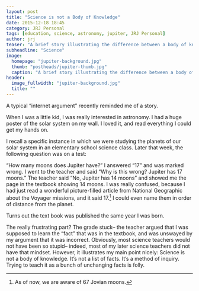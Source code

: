 ```yaml
---
layout: post
title: "Science is not a Body of Knowledge"
date: 2015-12-18 18:45
category: JRJ Personal
tags: [education, science, astronomy, jupiter, JRJ Personal]
author: jrj
teaser: "A brief story illustrating the difference between a body of knowledge and a method of inquiry..."
subheadline: "Science"
image:
  homepage: "jupiter-background.jpg"
  thumb: "postheads/jupiter-thumb.jpg"
  caption: "A brief story illustrating the difference between a body of knowledge and a method of inquiry..."
header:
  image_fullwidth: "jupiter-background.jpg"
  title: ""
---
```

A typical “internet argument” recently reminded me of a story.

When I was a little kid, I was really interested in astronomy. I had a huge poster of the solar system on my wall. I loved it, and read everything I could get my hands on.

I recall a specific instance in which we were studying the planets of our solar system in an elementary school science class. Later that week, the following question was on a test:

“How many moons does Jupiter have?” I answered “17” and was marked wrong. I went to the teacher and said “Why is this wrong? Jupiter has 17 moons.” The teacher said “No, Jupiter has 14 moons” and showed me the page in the textbook showing 14 moons. I was really confused, because I had just read a wonderful picture-filled article from National Geographic about the Voyager missions, and it said 17.[^1] I could even name them in order of distance from the planet.

Turns out the text book was published the same year I was born.

The really frustrating part? The grade stuck– the teacher argued that I was supposed to learn the “fact” that was in the textbook, and was unswayed by my argument that it was incorrect. Obviously, most science teachers would not have been so stupid– indeed, most of my later science teachers did not have that mindset. However, it illustrates my main point nicely: Science is not a body of knowledge. It’s not a list of facts. It’s a method of inquiry. Trying to teach it as a bunch of unchanging facts is folly.

[^1]: As of now, we are aware of 67 Jovian moons.